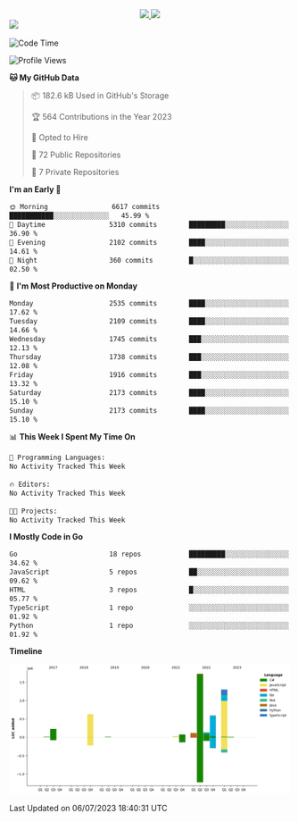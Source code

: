 <div align="center">
  <a href="https://github.com/arielsrv">
    <img height="180em" src="https://github-readme-stats.vercel.app/api?username=arielsrv&show_icons=true&theme=radical&include_all_commits=true&count_private=true"/>
    <img height="180em" src="https://github-readme-stats.vercel.app/api/top-langs/?username=arielsrv&layout=compact&langs_count=10&theme=radical"/>
 </a>
</div>

<div>
  <a href="https://www.linkedin.com/in/arielpineiro/" target="_blank">
    <img src="https://img.shields.io/badge/-LinkedIn-%230077B5?style=for-the-badge&logo=linkedin&logoColor=white" target="_blank">
  </a>
</div>

<!--START_SECTION:waka-->
![Code Time](http://img.shields.io/badge/Code%20Time-0%20secs-blue)

![Profile Views](http://img.shields.io/badge/Profile%20Views-0-blue)

**🐱 My GitHub Data** 

> 📦 182.6 kB Used in GitHub's Storage 
 > 
> 🏆 564 Contributions in the Year 2023
 > 
> 💼 Opted to Hire
 > 
> 📜 72 Public Repositories 
 > 
> 🔑 7 Private Repositories 
 > 
**I'm an Early 🐤** 

```text
🌞 Morning                6617 commits        ███████████░░░░░░░░░░░░░░   45.99 % 
🌆 Daytime                5310 commits        █████████░░░░░░░░░░░░░░░░   36.90 % 
🌃 Evening                2102 commits        ████░░░░░░░░░░░░░░░░░░░░░   14.61 % 
🌙 Night                  360 commits         █░░░░░░░░░░░░░░░░░░░░░░░░   02.50 % 
```
📅 **I'm Most Productive on Monday** 

```text
Monday                   2535 commits        ████░░░░░░░░░░░░░░░░░░░░░   17.62 % 
Tuesday                  2109 commits        ████░░░░░░░░░░░░░░░░░░░░░   14.66 % 
Wednesday                1745 commits        ███░░░░░░░░░░░░░░░░░░░░░░   12.13 % 
Thursday                 1738 commits        ███░░░░░░░░░░░░░░░░░░░░░░   12.08 % 
Friday                   1916 commits        ███░░░░░░░░░░░░░░░░░░░░░░   13.32 % 
Saturday                 2173 commits        ████░░░░░░░░░░░░░░░░░░░░░   15.10 % 
Sunday                   2173 commits        ████░░░░░░░░░░░░░░░░░░░░░   15.10 % 
```


📊 **This Week I Spent My Time On** 

```text
💬 Programming Languages: 
No Activity Tracked This Week

🔥 Editors: 
No Activity Tracked This Week

🐱‍💻 Projects: 
No Activity Tracked This Week
```

**I Mostly Code in Go** 

```text
Go                       18 repos            █████████░░░░░░░░░░░░░░░░   34.62 % 
JavaScript               5 repos             ██░░░░░░░░░░░░░░░░░░░░░░░   09.62 % 
HTML                     3 repos             █░░░░░░░░░░░░░░░░░░░░░░░░   05.77 % 
TypeScript               1 repo              ░░░░░░░░░░░░░░░░░░░░░░░░░   01.92 % 
Python                   1 repo              ░░░░░░░░░░░░░░░░░░░░░░░░░   01.92 % 
```



**Timeline**

![Lines of Code chart](https://raw.githubusercontent.com/arielsrv/arielsrv/main/assets/bar_graph.png)


 Last Updated on 06/07/2023 18:40:31 UTC
<!--END_SECTION:waka-->
